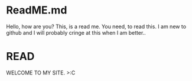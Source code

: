 # ReadME.md
Hello, how are you?
This, is a read me. You need, to read this.
I am new to github and I will probably cringe at this when I am better..

# READ

WELCOME TO MY SITE. >:C
